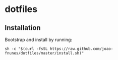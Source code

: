 # dotfiles

## Installation

Bootstrap and install by running:

`sh -c "$(curl -fsSL https://raw.github.com/joao-fnunes/dotfiles/master/install.sh)"`
